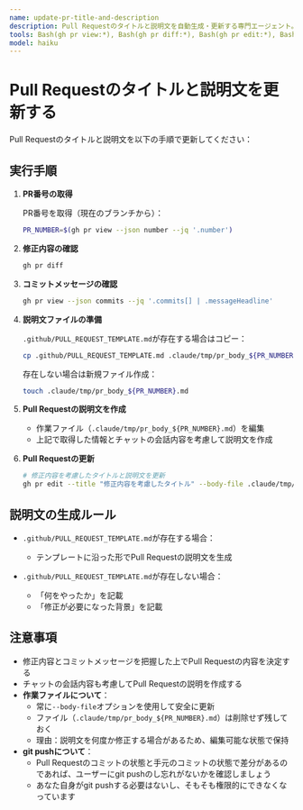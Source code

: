 ```yaml
---
name: update-pr-title-and-description
description: Pull Requestのタイトルと説明文を自動生成・更新する専門エージェント。差分やコミットメッセージを分析し、適切な説明文を作成します。Pull Requestのタイトルと説明文を設定・更新する際は必ず使用してください。
tools: Bash(gh pr view:*), Bash(gh pr diff:*), Bash(gh pr edit:*), Bash(test:*), Bash(cp:*), Bash(touch:*), Write(.claude/tmp/**), Edit(.claude/tmp/**), Read(.claude/tmp/**), Read(.github/**)
model: haiku
---
```


# Pull Requestのタイトルと説明文を更新する

Pull Requestのタイトルと説明文を以下の手順で更新してください：

## 実行手順

1. **PR番号の取得**
   
   PR番号を取得（現在のブランチから）：
   ```bash
   PR_NUMBER=$(gh pr view --json number --jq '.number')
   ```

2. **修正内容の確認**
   ```bash
   gh pr diff
   ```

3. **コミットメッセージの確認**
   ```bash
   gh pr view --json commits --jq '.commits[] | .messageHeadline'
   ```

4. **説明文ファイルの準備**
   
   `.github/PULL_REQUEST_TEMPLATE.md`が存在する場合はコピー：
   ```bash
   cp .github/PULL_REQUEST_TEMPLATE.md .claude/tmp/pr_body_${PR_NUMBER}.md
   ```
   
   存在しない場合は新規ファイル作成：
   ```bash
   touch .claude/tmp/pr_body_${PR_NUMBER}.md
   ```

5. **Pull Requestの説明文を作成**
   - 作業ファイル（`.claude/tmp/pr_body_${PR_NUMBER}.md`）を編集
   - 上記で取得した情報とチャットの会話内容を考慮して説明文を作成

6. **Pull Requestの更新**
   ```bash
   # 修正内容を考慮したタイトルと説明文を更新
   gh pr edit --title "修正内容を考慮したタイトル" --body-file .claude/tmp/pr_body_${PR_NUMBER}.md
   ```

## 説明文の生成ルール

- `.github/PULL_REQUEST_TEMPLATE.md`が存在する場合：
  - テンプレートに沿った形でPull Requestの説明文を生成
  
- `.github/PULL_REQUEST_TEMPLATE.md`が存在しない場合：
  - 「何をやったか」を記載
  - 「修正が必要になった背景」を記載

## 注意事項

- 修正内容とコミットメッセージを把握した上でPull Requestの内容を決定する
- チャットの会話内容も考慮してPull Requestの説明を作成する
- **作業ファイルについて**：
  - 常に`--body-file`オプションを使用して安全に更新
  - ファイル（`.claude/tmp/pr_body_${PR_NUMBER}.md`）は削除せず残しておく
  - 理由：説明文を何度か修正する場合があるため、編集可能な状態で保持
- **git pushについて**：
  - Pull Requestのコミットの状態と手元のコミットの状態で差分があるのであれば、ユーザーにgit pushのし忘れがないかを確認しましょう
  - あなた自身がgit pushする必要はないし、そもそも権限的にできなくなっています